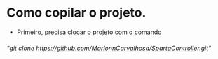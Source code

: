 # Como copilar o projeto. ##
* Primeiro, precisa clocar o projeto com o comando 
###### "git clone https://github.com/MarlonnCarvalhosa/SpartaController.git"
